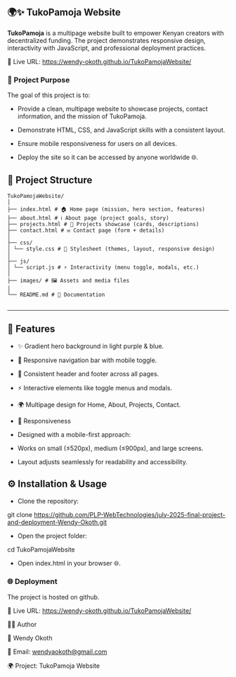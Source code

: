## 🌍✨ TukoPamoja Website

**TukoPamoja** is a multipage website built to empower Kenyan creators with decentralized funding.
The project demonstrates responsive design, interactivity with JavaScript, and professional deployment practices.

🔗 Live URL: https://wendy-okoth.github.io/TukoPamojaWebsite/

### 🎯 Project Purpose

The goal of this project is to:

- Provide a clean, multipage website to showcase projects, contact information, and the mission of TukoPamoja.

- Demonstrate HTML, CSS, and JavaScript skills with a consistent layout.

- Ensure mobile responsiveness for users on all devices.

- Deploy the site so it can be accessed by anyone worldwide 🌐.

## 📂 Project Structure

```
TukoPamojaWebsite/
│
├── index.html # 🏠 Home page (mission, hero section, features)
├── about.html # ℹ️ About page (project goals, story)
├── projects.html # 📁 Projects showcase (cards, descriptions)
├── contact.html # ✉️ Contact page (form + details)
│
├── css/
│ └── style.css # 🎨 Stylesheet (themes, layout, responsive design)
│
├── js/
│ └── script.js # ⚡ Interactivity (menu toggle, modals, etc.)
│
├── images/ # 🖼️ Assets and media files
│
└── README.md # 📘 Documentation
           
```

---

## 🚀 Features

- ✨ Gradient hero background in light purple & blue.

- 📱 Responsive navigation bar with mobile toggle.

- 🎨 Consistent header and footer across all pages.

- ⚡ Interactive elements like toggle menus and modals.

- 🌍 Multipage design for Home, About, Projects, Contact.

- 📱 Responsiveness

- Designed with a mobile-first approach:

- Works on small (≤520px), medium (≤900px), and large screens.

- Layout adjusts seamlessly for readability and accessibility.


## ⚙️ Installation & Usage

- Clone the repository:

git clone https://github.com/PLP-WebTechnologies/july-2025-final-project-and-deployment-Wendy-Okoth.git


- Open the project folder:

cd TukoPamojaWebsite

- Open index.html in your browser 🌐.

### 🌐 Deployment

The project is hosted on github.

🔗 Live URL: https://wendy-okoth.github.io/TukoPamojaWebsite/

👩‍💻 Author

👤 Wendy Okoth

📧 Email: wendyaokoth@gmail.com


🌍 Project: TukoPamoja Website

